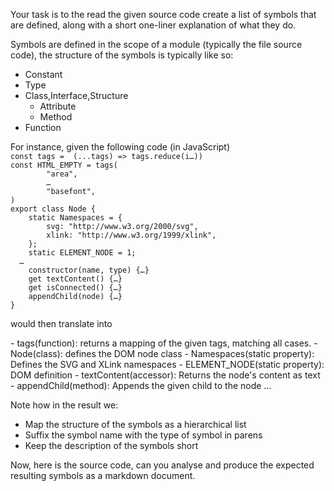 Your task is to the read the given source code create a list of symbols
that are defined, along with a short one-liner explanation of what they
do.

Symbols are defined in the scope of a module (typically the
file source code), the structure of the symbols is typically like so:

- Constant
- Type
- Class,Interface,Structure
   - Attribute
   - Method
- Function

<example>
For instance, given the following code (in JavaScript)

<code>
const tags =  (...tags) => tags.reduce(i…))
const HTML_EMPTY = tags(
        "area",
        …
        "basefont",
)
export class Node {
	static Namespaces = {
		svg: "http://www.w3.org/2000/svg",
		xlink: "http://www.w3.org/1999/xlink",
	};
	static ELEMENT_NODE = 1;
  …
	constructor(name, type) {…}
 	get textContent() {…}
	get isConnected() {…}
	appendChild(node) {…}
}
</code>

would then translate into

<result>
- tags(function): returns a mapping of the given tags, matching all cases.
- Node(class): defines the DOM node class
    - Namespaces(static property): Defines the SVG and XLink namespaces
    - ELEMENT_NODE(static property):  DOM definition
    - textContent(accessor): Returns the node's content as text
    - appendChild(method): Appends the given child to the node
   …
</result>

Note how in the result we:
- Map the structure of the symbols as a hierarchical list
- Suffix the symbol name with the type of symbol in parens
- Keep the description of the symbols short
</example>

Now, here is the source code, can you analyse and produce the expected resulting
symbols as a markdown document.




